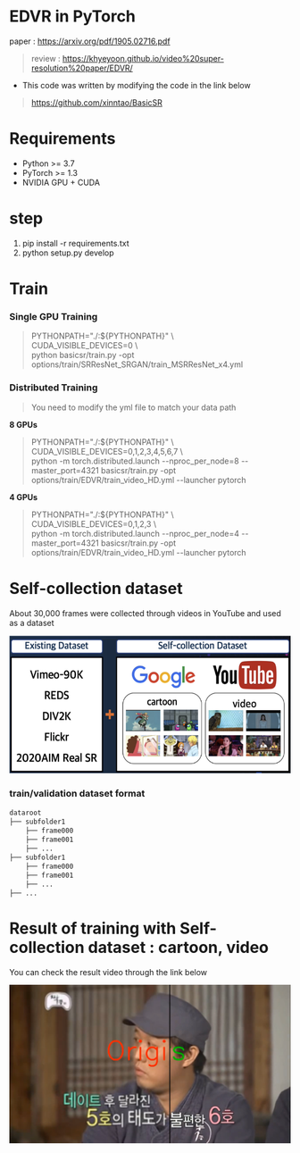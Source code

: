 # EDVR in PyTorch

paper : https://arxiv.org/pdf/1905.02716.pdf

> review : https://khyeyoon.github.io/video%20super-resolution%20paper/EDVR/

* This code was written by modifying the code in the link below

> https://github.com/xinntao/BasicSR

# Requirements

- Python >= 3.7 
- PyTorch >= 1.3
- NVIDIA GPU + CUDA

# step

1. pip install -r requirements.txt
2. python setup.py develop

# Train

### Single GPU Training

> PYTHONPATH="./:${PYTHONPATH}" \\\
> CUDA_VISIBLE_DEVICES=0 \\\
> python basicsr/train.py -opt options/train/SRResNet_SRGAN/train_MSRResNet_x4.yml

### Distributed Training

> You need to modify the yml file to match your data path

**8 GPUs**

> PYTHONPATH="./:${PYTHONPATH}" \\\
> CUDA_VISIBLE_DEVICES=0,1,2,3,4,5,6,7 \\\
> python -m torch.distributed.launch --nproc_per_node=8 --master_port=4321 basicsr/train.py -opt options/train/EDVR/train_video_HD.yml --launcher pytorch

**4 GPUs**

> PYTHONPATH="./:${PYTHONPATH}" \\\
> CUDA_VISIBLE_DEVICES=0,1,2,3 \\\
> python -m torch.distributed.launch --nproc_per_node=4 --master_port=4321 basicsr/train.py -opt options/train/EDVR/train_video_HD.yml --launcher pytorch
    
# Self-collection dataset 

About 30,000 frames were collected through videos in YouTube and used as a dataset

<img src="https://github.com/khyeyoon/Video-Super-Resolution/blob/master/self-collection_dataset.PNG">

### train/validation dataset format

    dataroot
    ├── subfolder1
        ├── frame000
        ├── frame001
        ├── ...
    ├── subfolder1
        ├── frame000
        ├── frame001
        ├── ...
    ├── ...
    

# Result of training with Self-collection dataset : cartoon, video

You can check the result video through the link below

[![Video Label](./demo.PNG)](https://youtu.be/q_T_8wexDy8)



